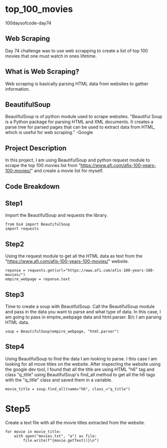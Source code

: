 # top_100_movies
100daysofcode-day74

## Web Scraping
Day 74 challenge was to use web scrapping to create a list of top 100 movies that one must watch in ones lifetime.

## What is Web Scraping?
Web scraping is basically parsing HTML data from websites to gather information.

## BeautifulSoup
BeautifulSoup is of python module used to scrape websites.
"Beautiful Soup is a Python package for parsing HTML and XML documents. It creates a parse tree for parsed pages that can be used to extract data from HTML, which is useful for web scraping." -Google


## Project Description
In this project, I am using BeautifulSoup and python request module to scrape the top 100 movies list from "https://www.afi.com/afis-100-years-100-movies/" and create a movie list for myself.

## Code Breakdown

## Step1
Import the BeautifulSoup and requests the library.
```
from bs4 import BeautifulSoup
import requests

```

## Step2
Using the request module to get all the HTML data as text from the "https://www.afi.com/afis-100-years-100-movies/" website.

```
reponse = requests.get(url="https://www.afi.com/afis-100-years-100-movies/")
empire_webpage = reponse.text
```

## Step3
Time to create a soup with BeautifulSoup.
Call the BeautifulSoup module and pass in the data you want to parse and what type of data.
In this case, I am going to pass in empire_webpage data and html.parser. B/c I am parsing HTML data.

```
soup = BeautifulSoup(empire_webpage, "html.parser")
```
## Step4
Using BeautifulSoup to find the data I am looking to parse.
I this case I am looking for all move titles on the website.
After inspecting the website using the google dev tool, I found that all the title are using HTML "h6" tag and class "q_title"
using BeautifulSoup's find_all method to get all the h6 tags with the "q_title" class and saved them in a variable.
```
movie_title = soup.find_all(name="h6", class_="q_title")
```
# Step5
Create a text file with all the movie titles extracted from the website.

```
for movie in movie_title:
    with open("movies.txt", "a") as file:
        file.write(f"{movie.getText()}\n")
```
